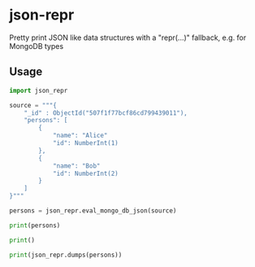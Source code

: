 # json-repr

Pretty print JSON like data structures with a "repr(...)" fallback, e.g. for MongoDB types

## Usage

```python
import json_repr

source = """{
    "_id" : ObjectId("507f1f77bcf86cd799439011"),
	"persons": [
		{
			"name": "Alice"
			"id": NumberInt(1)
		},
		{
			"name": "Bob"
			"id": NumberInt(2)
		}
	]
}"""

persons = json_repr.eval_mongo_db_json(source)

print(persons)

print()

print(json_repr.dumps(persons))
```
